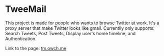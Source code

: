 # TweeMail

This project is made for people who wants to browse Twitter at work. It's a proxy server that make Twitter looks like gmail.
Currentlly only supports: Search Tweets, Post Tweets, Display user's home timeline, and Authentication.

Link to the page: [tm.owch.me](http://tm.owch.me "TweeMail")
